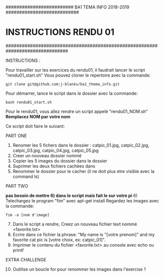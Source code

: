 #########################  BA1 TEMA INFO 2018-2019  ###########################
#                           INSTRUCTIONS RENDU 01                             #
###############################################################################

INSTRUCTIONS : 

Pour travailler sur les exercices du rendu01, il faudrait lancer le script "rendu01_start.sh"
Vous pouvez cloner le repertoire avec la commande: 

	git clone git@github.com:j-blanks/ba1_thema_info.git

Pour démarrer, lance le script dans le dossier <rendu01> avec la commande:
	
	bash rendu01_start.sh

Pour le rendu01, vous allez rendre un script appelé "rendu01_NOM.sh"
**Remplacez NOM par votre nom**

Ce script doit faire le suivant:

PART ONE 

1) Renomer les 5 fichers dans le dossier <src>:
   catpic_01.jpg, catpic_02.jpg, catpic_03.jpg, catpic_04.jpg, catpic_05.jpg
2) Creer un nouveau dossier nommé <Catpics>
3) Copier les 5 images du dossier <src> dans le dossier <Catpics>
4) Suprimer les deux fichiers cachées dans <src>
5) Renommer le dossier <src> pour le cacher (il ne doit plus etre visible avec la command ls)

PART TWO

**pas besoin de mettre 6) dans le script mais fait le sur votre pi**
6) Telechargez le program "fim" avec apt-get install
   Regardez les images avec la commande:

	fim -a [nom d'image]	

7) Dans le script a rendre, Creez un nouveau fichier text nommé <favorite.txt>
8) Ecrire dans ce fichier la phrase: "My name is "[votre prenom]" and my favorite cat pic is [votre choix, ex: catpic_01]".
9) Imprimer le contenu du fichier <favorite.txt> au console avec echo ou printf

EXTRA CHALLENGE

10) Outilise un boucle for pour renommer les images dans l'exercise 1
